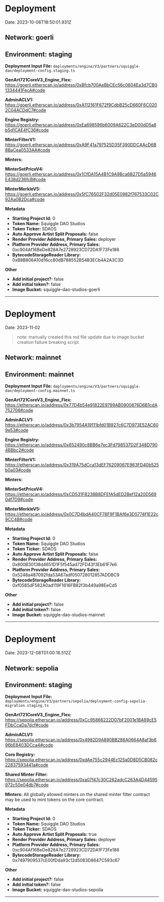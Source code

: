 # Deployment

Date: 2023-10-06T18:50:01.931Z

## **Network:** goerli

## **Environment:** staging

**Deployment Input File:** `deployments/engine/V3/partners/squiggle-dao/deployment-config.staging.ts`

**GenArt721CoreV3_Engine_Flex:** https://goerli.etherscan.io/address/0xBfcb700AeBbCEc56c0604Ea3d7CB01334441FecA#code

**AdminACLV1:** https://goerli.etherscan.io/address/0xA112161F672f9CdbB25cD660F6C0202C04ACDdC7#code

**Engine Registry:** https://goerli.etherscan.io/address/0xEa698596b6009A622C3eD00dD5a8b5d1CAE4fC36#code

**MinterFilterV1:** https://goerli.etherscan.io/address/0xA9F41a797525D35F390DDCAAcD6B8BaCea0533AA#code

**Minters:**

**MinterSetPriceV4:** https://goerli.etherscan.io/address/0x1CfDA15A4B1C9A9Bca6B27D5a5946E438d236fcB#code

**MinterMerkleV5:** https://goerli.etherscan.io/address/0x5fC76502F32d05E0982f767533C02C92Aa0B2Dca#code

**Metadata**

- **Starting Project Id:** 0
- **Token Name:** Squiggle DAO Studios
- **Token Ticker:** SDAOS
- **Auto Approve Artist Split Proposals:** false
- **Render Provider Address, Primary Sales:** deployer
- **Platform Provider Address, Primary Sales:** 0xc904Af16BeDe828A7e2728923CD72DA1F73Fe186
- **BytecodeStorageReader Library:** 0xB8B806A10d16cc80dB788552B54B3ECb4A2A3C3D

**Other**

- **Add initial project?:** false
- **Add initial token?:** false
- **Image Bucket:** squiggle-dao-studios-goerli

---

# Deployment

Date: 2023-11-02

> note: manually created this md file update due to image bucket creation failure breaking script

## **Network:** mainnet

## **Environment:** mainnet

**Deployment Input File:** `deployments/engine/V3/partners/squiggle-dao/deployment-config.mainnet.ts`

**GenArt721CoreV3_Engine_Flex:** https://etherscan.io/address/0x77D4b54e91822E9799AB0900876D6B1cdA752706#code

**AdminACLV1:** https://etherscan.io/address/0x3b7954A19111bfd01B927c6C7D973E52AC609e53#code

**Engine Registry:** https://etherscan.io/address/0x652490c8BB6e7ec3Fd798537D2F348D7904BBbc2#code

**MinterFilterV1:** https://etherscan.io/address/0x319A75dCca13dEF76209067E963FD40b525b0a03#code

**Minters:**

**MinterSetPriceV4:** https://etherscan.io/address/0xCD531FB238B8DFEfA5dED2Bef12a20D5690df7D9#code

**MinterMerkleV5:** https://etherscan.io/address/0x0C7D4bdA40CF78F9F1BAf6e3D5774f1E22c9CC4B#code

**Metadata**

- **Starting Project Id:** 0
- **Token Name:** Squiggle DAO Studios
- **Token Ticker:** SDAOS
- **Auto Approve Artist Split Proposals:** false
- **Render Provider Address, Primary Sales:** 0x800B30138d4651D1F5f545ad72FD43f3Eb61F7e6
- **Platform Provider Address, Primary Sales:** 0x5248a487092fda53A67adf050728012857ADDBC9
- **BytecodeStorageReader Library:** 0xf0585dF582A0ad119F1616FB82f3b449a98EeCd5

**Other**

- **Add initial project?:** false
- **Add initial token?:** false
- **Image Bucket:** squiggle-dao-studios-mainnet

---

# Deployment

Date: 2023-12-08T01:00:16.512Z

## **Network:** sepolia

## **Environment:** staging

**Deployment Input File:** `deployments/engine/V3/partners/sepolia/deployment-config-sepolia-migration.staging.ts`

**GenArt721CoreV3_Engine_Flex:** https://sepolia.etherscan.io/address/0xCc95866222D07bF2001e1BA89cE5FDbCcaDa7dcf#code

**AdminACLV1:** https://sepolia.etherscan.io/address/0x4982D9A890BB286A0664A8af3b896bE8403DCca4#code

**Core Registry:** https://sepolia.etherscan.io/address/0xdAe755c2944Ec125a0D8D5CB082c22837593441a#code

**Shared Minter Filter:** https://sepolia.etherscan.io/address/0xa07f47c30C262adcC263A4D44595972c50e04db7#code

**Minters:** All globally allowed minters on the shared minter filter contract may be used to mint tokens on the core contract.

**Metadata**

- **Starting Project Id:** 0
- **Token Name:** Squiggle DAO Studios
- **Token Ticker:** SDAOS
- **Auto Approve Artist Split Proposals:** true
- **Render Provider Address, Primary Sales:** deployer
- **Platform Provider Address, Primary Sales:** 0xc904Af16BeDe828A7e2728923CD72DA1F73Fe186
- **BytecodeStorageReader Library:** 0x7497909537cE00fDda93c12d5083D8647C593c67

**Other**

- **Add initial project?:** false
- **Add initial token?:** false
- **Image Bucket:** squiggle-dao-studios-sepolia

---
